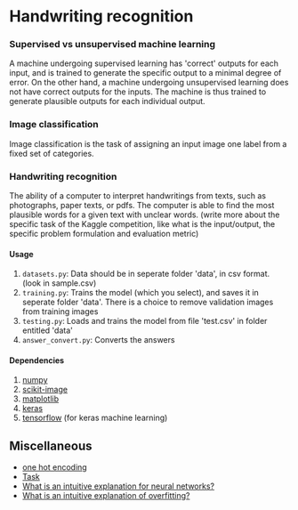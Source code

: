 # Handwriting recognition

### Supervised vs unsupervised machine learning

A machine undergoing supervised learning has 'correct' outputs for each input, and is trained to generate the specific output to a minimal degree of error.
On the other hand, a machine undergoing unsupervised learning does not have correct outputs for the inputs. The machine is thus trained to generate plausible outputs for each individual output.

### Image classification

Image classification is the task of assigning an input image one label from a fixed set of categories.

### Handwriting recognition

The ability of a computer to interpret handwritings from texts, such as photographs, paper texts, or pdfs. The computer is able to find the most plausible words for a given text with unclear words. (write more about the specific task of the Kaggle competition, like what is the input/output, the specific problem formulation and evaluation metric)

#### Usage
1. `datasets.py`: Data should be in seperate folder 'data', in csv format. (look in sample.csv)
2. `training.py`: Trains the model (which you select), and saves it in seperate folder 'data'. There is a choice to remove validation images from training images
3. `testing.py`: Loads and trains the model from file 'test.csv' in folder entitled 'data'
4. `answer_convert.py`: Converts the answers

#### Dependencies
1. [numpy](http://www.numpy.org/)
2. [scikit-image](http://scikit-image.org/)
3. [matplotlib](http://matplotlib.org/)
4. [keras](http://machinelearningmastery.com/handwritten-digit-recognition-using-convolutional-neural-networks-python-keras/)
5. [tensorflow](https://www.tensorflow.org/) (for keras machine learning)

## Miscellaneous
+ [one hot encoding](https://www.quora.com/What-is-one-hot-encoding-and-when-is-it-used-in-data-science)
+ [Task](https://inclass.kaggle.com/c/cs5339-prediction-competition)
+ [What is an intuitive explanation for neural networks?](https://www.quora.com/What-is-an-intuitive-explanation-for-neural-networks)
+ [What is an intuitive explanation of overfitting?](https://www.quora.com/What-is-an-intuitive-explanation-of-overfitting)
